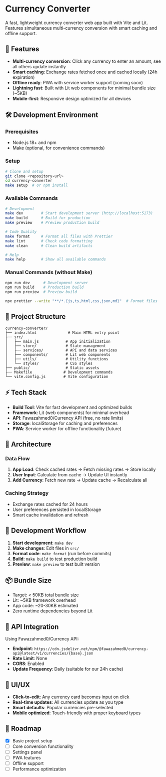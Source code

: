# Currency Converter

A fast, lightweight currency converter web app built with Vite and Lit. Features simultaneous multi-currency conversion with smart caching and offline support.

## 🚀 Features

- **Multi-currency conversion**: Click any currency to enter an amount, see all others update instantly
- **Smart caching**: Exchange rates fetched once and cached locally (24h expiration)
- **Offline ready**: PWA with service worker support (coming soon)
- **Lightning fast**: Built with Lit web components for minimal bundle size (~5KB)
- **Mobile-first**: Responsive design optimized for all devices

## 🛠️ Development Environment

### Prerequisites

- Node.js 18+ and npm
- Make (optional, for convenience commands)

### Setup

```bash
# Clone and setup
git clone <repository-url>
cd currency-converter
make setup  # or npm install
```

### Available Commands

```bash
# Development
make dev        # Start development server (http://localhost:5173)
make build      # Build for production
make preview    # Preview production build

# Code Quality
make format     # Format all files with Prettier
make lint       # Check code formatting
make clean      # Clean build artifacts

# Help
make help       # Show all available commands
```

### Manual Commands (without Make)

```bash
npm run dev      # Development server
npm run build    # Production build
npm run preview  # Preview build

npx prettier --write "**/*.{js,ts,html,css,json,md}"  # Format files
```

## 📁 Project Structure

```
currency-converter/
├── index.html              # Main HTML entry point
├── src/
│   ├── main.js            # App initialization
│   ├── store/             # State management
│   ├── services/          # API and data services
│   ├── components/        # Lit web components
│   ├── utils/             # Utility functions
│   └── styles/            # CSS styles
├── public/                # Static assets
├── Makefile              # Development commands
└── vite.config.js        # Vite configuration
```

## ⚡ Tech Stack

- **Build Tool**: Vite for fast development and optimized builds
- **Framework**: Lit (web components) for minimal overhead
- **API**: Fawazahmed0/Currency API (free, no rate limits)
- **Storage**: localStorage for caching and preferences
- **PWA**: Service worker for offline functionality (future)

## 🎯 Architecture

### Data Flow

1. **App Load**: Check cached rates → Fetch missing rates → Store locally
2. **User Input**: Calculate from cache → Update UI instantly
3. **Add Currency**: Fetch new rate → Update cache → Recalculate all

### Caching Strategy

- Exchange rates cached for 24 hours
- User preferences persisted in localStorage
- Smart cache invalidation and refresh

## 🧪 Development Workflow

1. **Start development**: `make dev`
2. **Make changes**: Edit files in `src/`
3. **Format code**: `make format` (run before commits)
4. **Build**: `make build` to test production build
5. **Preview**: `make preview` to test built version

## 📦 Bundle Size

- Target: < 50KB total bundle size
- Lit: ~5KB framework overhead
- App code: ~20-30KB estimated
- Zero runtime dependencies beyond Lit

## 🔄 API Integration

Using Fawazahmed0/Currency API:

- **Endpoint**: `https://cdn.jsdelivr.net/npm/@fawazahmed0/currency-api@latest/v1/currencies/{base}.json`
- **Rate Limit**: None
- **CORS**: Enabled
- **Update Frequency**: Daily (suitable for our 24h cache)

## 🎨 UI/UX

- **Click-to-edit**: Any currency card becomes input on click
- **Real-time updates**: All currencies update as you type
- **Smart defaults**: Popular currencies pre-selected
- **Mobile optimized**: Touch-friendly with proper keyboard types

## 🚧 Roadmap

- [x] Basic project setup
- [ ] Core conversion functionality
- [ ] Settings panel
- [ ] PWA features
- [ ] Offline support
- [ ] Performance optimization
